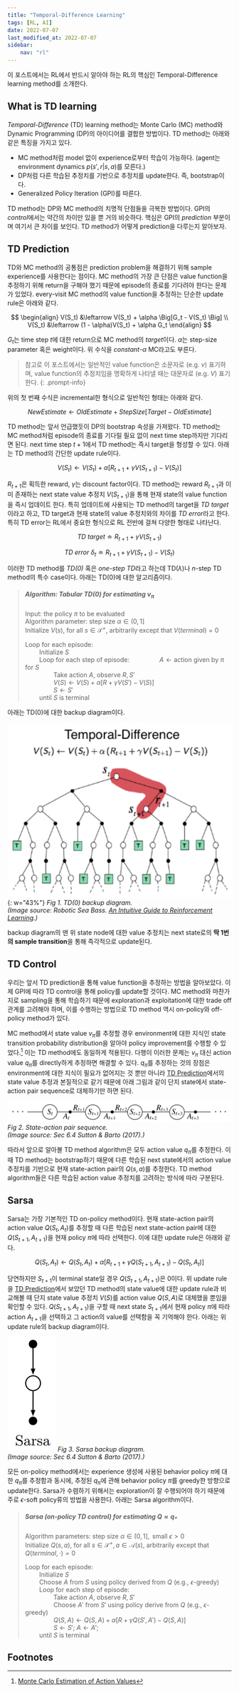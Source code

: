 ```yaml
---
title: "Temporal-Difference Learning"
tags: [RL, AI]
date: 2022-07-07
last_modified_at: 2022-07-07
sidebar:
    nav: "rl"
---
```


이 포스트에서는 RL에서 반드시 알아야 하는 RL의 핵심인 Temporal-Difference learning method를 소개한다.

## What is TD learning

*Temporal-Difference* (TD) learning method는 Monte Carlo (MC) method와 Dynamic Programming (DP)의 아이디어를 결합한 방법이다. TD method는 아래와 같은 특징을 가지고 있다.

* MC method처럼 model 없이 experience로부터 학습이 가능하다. (agent는 environment dynamics $p(s',r \vert s,a)$를 모른다.)
* DP처럼 다른 학습된 추정치를 기반으로 추정치를 update한다. 즉, bootstrap이다.
* Generalized Policy Iteration (GPI)를 따른다.

TD method는 DP와 MC method의 치명적 단점들을 극복한 방법이다. GPI의 *control*에서는 약간의 차이만 있을 뿐 거의 비슷하다. 핵심은 GPI의 *prediction* 부분이며 여기서 큰 차이를 보인다. TD method가 어떻게 prediction을 다루는지 알아보자.

## TD Prediction

TD와 MC method의 공통점은 prediction problem을 해결하기 위해 sample experience를 사용한다는 점이다. MC method의 가장 큰 단점은 value function을 추정하기 위해 return을 구해야 했기 때문에 episode의 종료를 기다려야 한다는 문제가 있었다. every-visit MC method의 value function을 추정하는 단순한 update rule은 아래와 같다.

$$
\begin{align}
    V(S_t) &\leftarrow V(S_t) + \alpha \Big[G_t - V(S_t) \Big] \\
    V(S_t) &\leftarrow (1 - \alpha)V(S_t) + \alpha G_t
\end{align}
$$

$G_t$는 time step $t$에 대한 return으로 MC method의 *target*이다. $\alpha$는 step-size parameter 혹은 weight이다. 위 수식을 *constant*-$\alpha$ MC라고도 부른다. 

> 참고로 이 포스트에서는 일반적인 value function은 소문자로 (e.g. $v$) 표기하며, value function의 추정치임을 명확하게 나타낼 때는 대문자로 (e.g. $V$) 표기한다.
{: .prompt-info}

위의 첫 번째 수식은 incremental한 형식으로 일반적인 형태는 아래와 같다.

$$
\textit{NewEstimate} \leftarrow \textit{OldEstimate} + \textit{StepSize} \Big[\textit{Target} - \textit{OldEstimate} \Big]
$$

TD method는 앞서 언급했듯이 DP의 bootstrap 속성을 가져왔다. TD method는 MC method처럼 episode의 종료를 기다릴 필요 없이 next time step까지만 기다리면 된다. next time step $t+1$에서 TD method는 즉시 target을 형성할 수 있다. 아래는 TD method의 간단한 update rule이다.

$$
V(S_t) \leftarrow V(S_t) + \alpha \Big[R_{t+1} + \gamma V(S_{t+1}) - V(S_t) \Big]
$$

$R_{t+1}$은 획득한 reward, $\gamma$는 discount factor이다. TD method는 reward $R_{t+1}$과 이미 존재하는 next state value 추정치 $V(S_{t+1})$을 통해 현재 state의 value function을 즉시 업데이트 한다. 특히 업데이트에 사용되는 TD method의 target을 *TD target*이라고 하고, TD target과 현재 state의 value 추정치와의 차이를 *TD error*라고 한다. 특히 TD error는 RL에서 중요한 형식으로 RL 전반에 걸쳐 다양한 형태로 나타난다.

$$
\textit{TD target} \doteq R_{t+1} + \gamma V(S_{t+1})
$$

$$
\textit{TD error } \delta_t \doteq R_{t+1} + \gamma V(S_{t+1}) - V(S_t)
$$

이러한 TD method를 *TD(0)* 혹은 *one-step TD*라고 하는데 TD($\lambda$)나 $n$-step TD method의 특수 case이다. 아래는 TD(0)에 대한 알고리즘이다.

> ##### $\text{Algorithm: Tabular TD(0) for estimating } v_\pi$
> $\text{Input: the policy } \pi \text{ to be evaluated}$  
> $\text{Algorithm parameter: step size } \alpha \in (0, 1]$  
> $\text{Initialize } V(s) \text{, for all } s \in \mathcal{S}^+ \text{, arbitrarily except that } V(\textit{terminal}) = 0$  
> 
> $\text{Loop for each episode: }$  
> $\qquad \text{Initialize } S$  
> $\qquad \text{Loop for each step of episode:}$
> $\qquad\qquad A \leftarrow \text{action given by } \pi \text{ for } S$  
> $\qquad\qquad \text{Take action } A \text{, observe } R, S'$  
> $\qquad\qquad V(S) \leftarrow V(S) + \alpha[R + \gamma V(S') - V(S)]$  
> $\qquad\qquad S \leftarrow S'$  
> $\qquad \text{until } S \text{ is terminal}$

아래는 TD(0)에 대한 backup diagram이다.

![](/assets/images/rl-td-backup-diagram.png){: w="43%"}
_Fig 1. TD(0) backup diagram.  
(Image source: Robotic Sea Bass. [An Intuitive Guide to Reinforcement Learning](https://roboticseabass.com/2020/08/02/an-intuitive-guide-to-reinforcement-learning/).)_  

backup diagram의 맨 위 state node에 대한 value 추정치는 next state로의 **딱 1번의 sample transition**을 통해 즉각적으로 update된다.  

## TD Control

우리는 앞서 TD prediction을 통해 value function을 추정하는 방법을 알아보았다. 이제 GPI에 따라 TD control을 통해 policy를 update할 것이다. MC method와 마찬가지로 sampling을 통해 학습하기 때문에 exploration과 exploitation에 대한 trade off 관계를 고려해야 하며, 이를 수행하는 방법으로 TD method 역시 on-policy와 off-policy method가 있다.

MC method에서 state value $v_\pi$를 추정할 경우 environment에 대한 지식인 state transition probability distribution을 알아야 policy improvement를 수행할 수 있었다.[^1] 이는 TD method에도 동일하게 적용된다. 다행이 이러한 문제는 $v_\pi$ 대신 action value $q_\pi$를 directly하게 추정하면 해결할 수 있다. $q_\pi$를 추정하는 것의 장점은 environment에 대한 지식이 필요가 없어지는 것 뿐만 아니라 [TD Prediction](#td-prediction)에서의 state value 추정과 본질적으로 같기 때문에 아래 그림과 같이 단지 state에서 state-action pair sequence로 대체하기만 하면 된다. 

![](/assets/images/rl-sutton-state-action-sequence.png)
_Fig 2. State-action pair sequence.  
(Image source: Sec 6.4 Sutton & Barto (2017).)_  

따라서 앞으로 알아볼 TD method algorithm은 모두 action value $q_\pi$를 추정한다. 이 때 TD method는 bootstrap하기 때문에 다른 학습된 next state에서의 action value 추정치를 기반으로 현재 state-action pair의 $Q(s,a)$를 추정한다. TD method algorithm들은 다른 학습된 action value 추정치를 고려하는 방식에 따라 구분된다.

## Sarsa

Sarsa는 가장 기본적인 TD on-policy method이다. 현재 state-action pair의 action value $Q(S_t,A_t)$를 추정할 때 다른 학습된 next state-action pair에 대한 $Q(S_{t+1},A_{t+1})$을 현재 policy $\pi$에 따라 선택한다. 이에 대한 update rule은 아래와 같다.

$$
Q(S_t, A_t) \leftarrow Q(S_t, A_t) + \alpha \Big[R_{t+1} + \gamma Q(S_{t+1}, A_{t+1}) - Q(S_t, A_t) \Big]
$$

당연하지만 $S_{t+1}$이 terminal state일 경우 $Q(S_{t+1}, A_{t+1})$은 0이다. 위 update rule을 [TD Prediction](#td-prediction)에서 보았던 TD method의 state value에 대한 update rule과 비교해볼 때 단지 state value 추정치 $V(S)$를 action value $Q(S, A)$로 대체했을 뿐임을 확인할 수 있다. $Q(S_{t+1}, A_{t+1})$을 구할 때 next state $S_{t+1}$에서 현재 policy $\pi$에 따라 action $A_{t+1}$을 선택하고 그 action의 value를 선택함을 꼭 기억해야 한다. 아래는 위 update rule의 backup diagram이다.

![](/assets/images/rl-sutton-sarsa-backup-diagram.png)
_Fig 3. Sarsa backup diagram.  
(Image source: Sec 6.4 Sutton & Barto (2017).)_  

모든 on-policy method에서는 experience 생성에 사용된 behavior policy $\pi$에 대한 $q_\pi$를 추정함과 동시에, 추정된 $q_\pi$에 관해 behavior policy $\pi$를 greedy한 방향으로 update한다. Sarsa가 수렴하기 위해서는 exploration이 잘 수행되어야 하기 때문에 주로 $\epsilon$-soft policy류의 방법을 사용한다. 아래는 Sarsa algorithm이다.

> ##### $\text{Sarsa (on-policy TD control) for estimating } Q \approx q_\ast$  
> $\text{Algorithm parameters: step size }  \alpha \in (0,1], \text{ small } \epsilon > 0$  
> $\text{Initialize } Q(s,a) \text{, for all } s \in \mathcal{S}^+, a \in \mathcal{A}(s) \text{, arbitrarily except that } Q(\textit{terminal},\cdot) = 0$  
> 
> $\text{Loop for each episode:}$  
> $\qquad \text{Initialize } S$  
> $\qquad \text{Choose } A \text{ from } S \text{ using policy derived from } Q \text{ (e.g., } \epsilon \text{-greedy)}$  
> $\qquad \text{Loop for each step of episode:}$  
> $\qquad\qquad \text{Take action } A \text{, observe } R, S'$  
> $\qquad\qquad \text{Choose } A' \text{ from } S' \text{ using policy derive from } Q \text{ (e.g., } \epsilon \text{-greedy)}$  
> $\qquad\qquad Q(S,A) \leftarrow Q(S,A) + \alpha [R + \gamma Q(S',A') - Q(S,A)]$  
> $\qquad\qquad S \leftarrow S'; \ A \leftarrow A';$  
> $\qquad \text{until } S \text{ is terminal}$

## Footnotes

[^1]: [Monte Carlo Estimation of Action Values](../monte-carlo-methods/#monte-carlo-estimation-of-action-values)